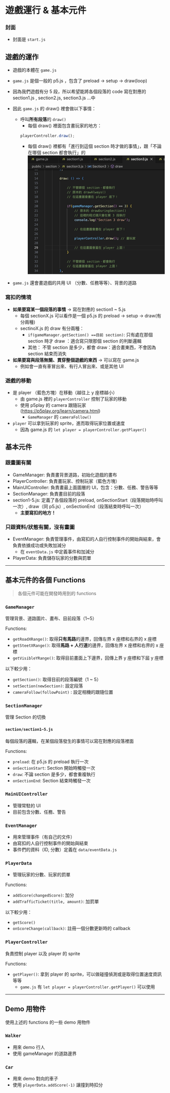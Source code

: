 # 遊戲運行 & 基本元件 

### 封面
- 封面是 `start.js`

## 遊戲的運作
- 遊戲的本體在 `game.js`
- `game.js` 是個一般的 p5.js ，包含了 preload -> setup -> draw(loop)
- 因為我們遊戲有分 5 段，所以希望能將各個段落的 code 寫在對應的 section1.js , section2.js, section3.js ...中
- 因此 `game.js` 的 draw() 裡會做以下事情：
    -  呼叫**所有段落**的 `draw()`
        - 每個 draw() 裡面包含畫玩家的地方：
        ```js
        playerController.draw();
        ```
        - 每個 draw() 裡都有「進行到這個 section 時才做的事情」，跟「不論在哪個 section 都會執行」的
        ![Screenshot](images/image_section_draw.jpg)

- `game.js` 還會畫遊戲的共用 UI （分數、任務等等）、背景的道路

### 寫扣的情境
- **如果要寫某一個段落的事情** -> 寫在對應的 section1 ~ 5.js
    - 每個 sectionX.js 可以看作是一個 p5.js 的 preload -> setup -> draw(有分兩種)
    - sectinoX.js 的 draw 有分兩種：
        - `if(gameManager.getSection() ==目前 section)`: 只有處在那個 section 時才 draw ：適合寫只限那個 section 的判斷邏輯
        - 其他： 不管 section 是多少，都會 draw：適合畫東西，不會因為 section 結束而消失
- **如果要寫與段落無關、貫穿整個遊戲的東西** -> 可以寫在 game.js
    - 例如會一直有車冒出來、有行人冒出來、或是其他 UI


### 遊戲的移動
- 是 player （藍色方塊）在移動（越往上 y 座標越小）
    - 由 game.js 裡的 `playerController` 控制了玩家的移動
    - 使用 p5play 的 camera 跟隨玩家(https://p5play.org/learn/camera.html)
        - `GameManager` 的 `cameraFollow()`
- `player` 可以拿到玩家的 sprite，進而取得玩家位置或速度
    - 因為 game.js 的 `let player = playerController.getPlayer()`


## 基本元件

### 跟畫圖有關  
- GameManager: 負責畫背景道路，初始化遊戲的畫布
- PlayerController: 負責畫玩家、控制玩家（藍色方塊）
- MainUIController: 負責畫最上面圖層的 UI，包含：分數、任務、警告等等
- SectionManager: 負責畫目前的段落
- section1-5.js: 定義了各個段落的 preload, onSectionStart（段落開始時呼叫一次）, draw（同 p5.js）, onSectionEnd（段落結束時呼叫一次）
    - **主要寫扣的地方！**

### 只跟資料/狀態有關，沒有畫圖
- EventManager: 負責管理事件，由寫扣的人自行控制事件的開始與結束，會負責依據成功或失敗加減分
    - 在 `eventData.js` 中定義事件和加減分
- PlayerData: 負責儲存玩家的分數與罰單

----

## 基本元件的各個 Functions
> 各個元件可能在開發時用到的 functions

### `GameManager`
管理背景、道路圖片、畫布、目前段落（1~5）

Functions:
- `getRoadXRange()`: 取得**只有馬路**的邊界，回傳左界 x 座標和右界的 x 座標
- `getSteetXRange()`: 取得**馬路 + 人行道**的邊界，回傳左界 x 座標和右界的 x 座標
- `getVisibleYRange()`: 取得目前畫面上下邊界，回傳上界 y 座標和下屆 y 座標

以下較少用：
- `getSection()`: 取得目前的段落編號（1 ~ 5）
- `setSection(newSection)`: 設定段落
- `cameraFollow(followPoint)` : 設定相機的跟隨位置

### `SectionManager`
管理 Section 的切換

#### `section/section1~5.js`
每個段落的邏輯，在某個段落發生的事情可以寫在對應的段落裡面

Functions:
- `preload`: 在 p5.js 的 preload 執行一次
- `onSectionStart`: Section 開始時觸發一次
- `draw`: 不論 section 是多少，都會重複執行
- `onSectionEnd`: Section 結束時觸發一次

### `MainUIController`
- 管理常駐的 UI
- 目前包含分數、任務、警告

### `EventManager`
- 用來管理事件（有自己的文件）
- 由寫扣的人自行控制事件的開始與結束
- 事件們的資料（ID, 分數）定義在 `data/eventData.js`

### `PlayerData`
- 管理玩家的分數、玩家的罰單

Functions:
- `addScore(changedScore)`: 加分
- `addTrafficTicket(title, amount)`: 加罰單

以下較少用：
- `getScore()`
- `onScoreChange(callback)`: 註冊一個分數更新時的 callback

### `PlayerController`
負責控制 player 以及 player 的 sprite

Functions:
- `getPlayer()`: 拿到 player 的 sprite，可以做碰撞偵測或是取得位置速度資訊等等
    - `game.js` 有 `let player = playerController.getPlayer()` 可以使用



---
## Demo 用物件

使用上述的 functions 的一些 demo 用物件

### `Walker`
- 用來 demo 行人
- 使用 gameManager 的道路邊界

### `Car`
- 用來 demo 對向的車子
- 使用 `playerData.addScore(-1)` 讓撞到時扣分

